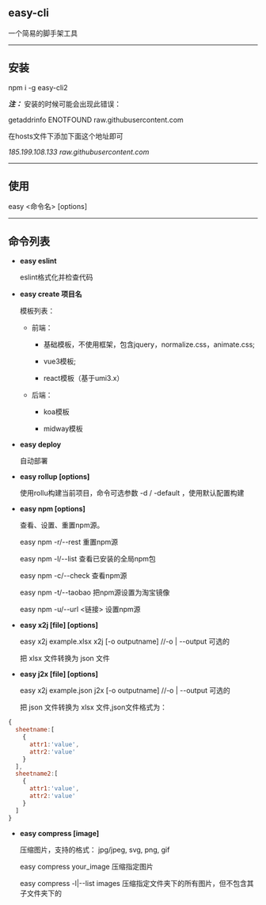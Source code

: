 ## **easy-cli**
一个简易的脚手架工具

---

## 安装
npm i -g easy-cli2

***注：***
安装的时候可能会出现此错误：

getaddrinfo ENOTFOUND raw.githubusercontent.com

在hosts文件下添加下面这个地址即可

*185.199.108.133  raw.githubusercontent.com*

---

## 使用
easy <命令名> [options]

---

## 命令列表
+ **easy eslint**
  
   eslint格式化并检查代码
   
+ **easy create 项目名**
  
  模板列表：

  + 前端：
    
    - 基础模板，不使用框架，包含jquery，normalize.css，animate.css;

    - vue3模板;

    - react模板（基于umi3.x）

  + 后端：

    - koa模板

    - midway模板

+ **easy deploy**
  
  自动部署

+ **easy rollup [options]**
  
  使用rollu构建当前项目，命令可选参数 -d / -default ，使用默认配置构建

+ **easy npm [options]**

  查看、设置、重置npm源。

  easy npm -r/--rest     重置npm源

  easy npm -l/--list     查看已安装的全局npm包

  easy npm -c/--check    查看npm源

  easy npm -t/--taobao   把npm源设置为淘宝镜像

  easy npm -u/--url      <链接>  设置npm源
  
+ **easy x2j [file] [options]**

  easy x2j example.xlsx x2j [-o outputname] //-o | --output 可选的

  把 xlsx 文件转换为 json 文件

+ **easy j2x [file] [options]**

  easy x2j example.json j2x [-o outputname] //-o | --output 可选的

  把 json 文件转换为 xlsx 文件,json文件格式为：

```js
{
  sheetname:[
    {
      attr1:'value',
      attr2:'value'
    }
  ],
  sheetname2:[
    {
      attr1:'value',
      attr2:'value'
    }
  ]
}
```

+ **easy compress [image]**

  压缩图片，支持的格式： jpg/jpeg, svg, png, gif

  easy compress your_image 压缩指定图片

  easy compress -l|--list  images 压缩指定文件夹下的所有图片，但不包含其子文件夹下的